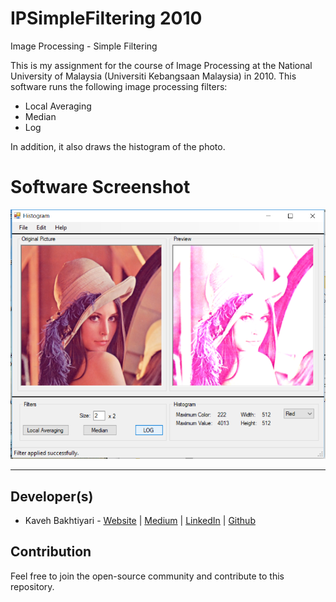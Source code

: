 # IPSimpleFiltering 2010
Image Processing - Simple Filtering

This is my assignment for the course of Image Processing at the National University of Malaysia (Universiti Kebangsaan Malaysia) in 2010.
This software runs the following image processing filters:
- Local Averaging
- Median
- Log

In addition, it also draws the histogram of the photo.

# Software Screenshot  
![Software Screenshot](https://github.com/kavehbc/IPSimpleFiltering/blob/master/Screenshot.png?raw=true)

___
## Developer(s)
- Kaveh Bakhtiyari - [Website](http://bakhtiyari.com) | [Medium](https://medium.com/@bakhtiyari)
  | [LinkedIn](https://www.linkedin.com/in/bakhtiyari) | [Github](https://github.com/kavehbc)

## Contribution
Feel free to join the open-source community and contribute to this repository.
